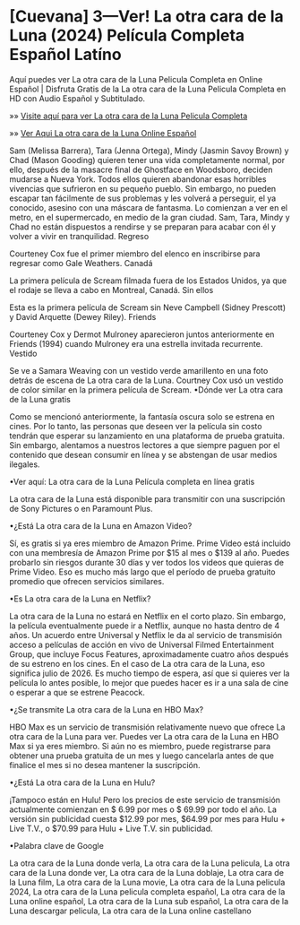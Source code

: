 # [Cuevana] 3—Ver! La otra cara de la Luna (2024) Película Completa Español Latíno

Aquí puedes ver La otra cara de la Luna Pelicula Completa en Online Español | Disfruta Gratis de la La otra cara de la Luna Pelicula Completa en HD con Audio Español y Subtitulado.

»» [Visite aquí para ver La otra cara de la Luna Pelicula Completa](https://amoviesflix.site/es/movie/956842/fly-me-to-the-moon)

»» [Ver Aqui La otra cara de la Luna Online Español](https://amoviesflix.site/es/movie/956842/fly-me-to-the-moon)

Sam (Melissa Barrera), Tara (Jenna Ortega), Mindy (Jasmin Savoy Brown) y Chad (Mason Gooding) quieren tener una vida completamente normal, por ello, después de la masacre final de Ghostface en Woodsboro, deciden mudarse a Nueva York. Todos ellos quieren abandonar esas horribles vivencias que sufrieron en su pequeño pueblo. Sin embargo, no pueden escapar tan fácilmente de sus problemas y les volverá a perseguir, el ya conocido, asesino con una máscara de fantasma. Lo comienzan a ver en el metro, en el supermercado, en medio de la gran ciudad. Sam, Tara, Mindy y Chad no están dispuestos a rendirse y se preparan para acabar con él y volver a vivir en tranquilidad.
Regreso

Courteney Cox fue el primer miembro del elenco en inscribirse para regresar como Gale Weathers.
Canadá

La primera película de Scream filmada fuera de los Estados Unidos, ya que el rodaje se lleva a cabo en Montreal, Canadá.
Sin ellos

Esta es la primera película de Scream sin Neve Campbell (Sidney Prescott) y David Arquette (Dewey Riley).
Friends

Courteney Cox y Dermot Mulroney aparecieron juntos anteriormente en Friends (1994) cuando Mulroney era una estrella invitada recurrente.
Vestido

Se ve a Samara Weaving con un vestido verde amarillento en una foto detrás de escena de La otra cara de la Luna. Courtney Cox usó un vestido de color similar en la primera película de Scream.
•Dónde ver La otra cara de la Luna gratis

Como se mencionó anteriormente, la fantasía oscura solo se estrena en cines. Por lo tanto, las personas que deseen ver la película sin costo tendrán que esperar su lanzamiento en una plataforma de prueba gratuita. Sin embargo, alentamos a nuestros lectores a que siempre paguen por el contenido que desean consumir en línea y se abstengan de usar medios ilegales.

•Ver aquí: La otra cara de la Luna Película completa en línea gratis

La otra cara de la Luna está disponible para transmitir con una suscripción de Sony Pictures o en Paramount Plus.

•¿Está La otra cara de la Luna en Amazon Video?

Sí, es gratis si ya eres miembro de Amazon Prime. Prime Video está incluido con una membresía de Amazon Prime por $15 al mes o $139 al año. Puedes probarlo sin riesgos durante 30 días y ver todos los videos que quieras de Prime Video. Eso es mucho más largo que el período de prueba gratuito promedio que ofrecen servicios similares.

•Es La otra cara de la Luna en Netflix?

La otra cara de la Luna no estará en Netflix en el corto plazo. Sin embargo, la película eventualmente puede ir a Netflix, aunque no hasta dentro de 4 años. Un acuerdo entre Universal y Netflix le da al servicio de transmisión acceso a películas de acción en vivo de Universal Filmed Entertainment Group, que incluye Focus Features, aproximadamente cuatro años después de su estreno en los cines. En el caso de La otra cara de la Luna, eso significa julio de 2026. Es mucho tiempo de espera, así que si quieres ver la película lo antes posible, lo mejor que puedes hacer es ir a una sala de cine o esperar a que se estrene Peacock.

•¿Se transmite La otra cara de la Luna en HBO Max?

HBO Max es un servicio de transmisión relativamente nuevo que ofrece La otra cara de la Luna para ver. Puedes ver La otra cara de la Luna en HBO Max si ya eres miembro. Si aún no es miembro, puede registrarse para obtener una prueba gratuita de un mes y luego cancelarla antes de que finalice el mes si no desea mantener la suscripción.

•¿Está La otra cara de la Luna en Hulu?

¡Tampoco están en Hulu! Pero los precios de este servicio de transmisión actualmente comienzan en $ 6.99 por mes o $ 69.99 por todo el año. La versión sin publicidad cuesta $12.99 por mes, $64.99 por mes para Hulu + Live T.V., o $70.99 para Hulu + Live T.V. sin publicidad.

•Palabra clave de Google

La otra cara de la Luna donde verla, La otra cara de la Luna pelicula, La otra cara de la Luna donde ver, La otra cara de la Luna doblaje, La otra cara de la Luna film, La otra cara de la Luna movie, La otra cara de la Luna pelicula 2024, La otra cara de la Luna pelicula completa español, La otra cara de la Luna online español, La otra cara de la Luna sub español, La otra cara de la Luna descargar pelicula, La otra cara de la Luna online castellano
